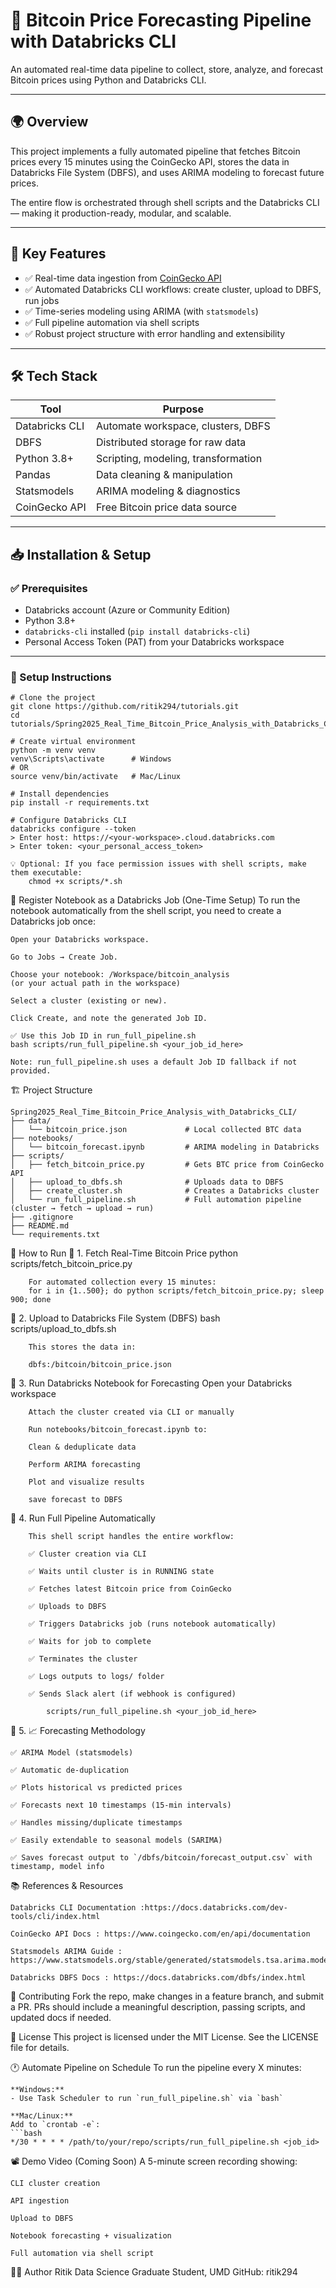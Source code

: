 # 🚀 Bitcoin Price Forecasting Pipeline with Databricks CLI

An automated real-time data pipeline to collect, store, analyze, and forecast Bitcoin prices using Python and Databricks CLI.

---

## 🌍 Overview

This project implements a fully automated pipeline that fetches Bitcoin prices every 15 minutes using the CoinGecko API, stores the data in Databricks File System (DBFS), and uses ARIMA modeling to forecast future prices.

The entire flow is orchestrated through shell scripts and the Databricks CLI — making it production-ready, modular, and scalable.

---

## 🌟 Key Features

- ✅ Real-time data ingestion from [CoinGecko API](https://www.coingecko.com/en/api/documentation)
- ✅ Automated Databricks CLI workflows: create cluster, upload to DBFS, run jobs
- ✅ Time-series modeling using ARIMA (with `statsmodels`)
- ✅ Full pipeline automation via shell scripts
- ✅ Robust project structure with error handling and extensibility

---

## 🛠️ Tech Stack

| Tool            | Purpose                              |
|-----------------|--------------------------------------|
| Databricks CLI  | Automate workspace, clusters, DBFS   |
| DBFS            | Distributed storage for raw data     |
| Python 3.8+     | Scripting, modeling, transformation  |
| Pandas          | Data cleaning & manipulation         |
| Statsmodels     | ARIMA modeling & diagnostics         |
| CoinGecko API   | Free Bitcoin price data source       |

---

## 📥 Installation & Setup

### ✅ Prerequisites

- Databricks account (Azure or Community Edition)
- Python 3.8+
- `databricks-cli` installed (`pip install databricks-cli`)
- Personal Access Token (PAT) from your Databricks workspace

---

### 🔧 Setup Instructions

    # Clone the project
    git clone https://github.com/ritik294/tutorials.git
    cd tutorials/Spring2025_Real_Time_Bitcoin_Price_Analysis_with_Databricks_CLI

    # Create virtual environment
    python -m venv venv
    venv\Scripts\activate      # Windows
    # OR
    source venv/bin/activate   # Mac/Linux

    # Install dependencies
    pip install -r requirements.txt

    # Configure Databricks CLI
    databricks configure --token
    > Enter host: https://<your-workspace>.cloud.databricks.com
    > Enter token: <your_personal_access_token>

    💡 Optional: If you face permission issues with shell scripts, make them executable:
        chmod +x scripts/*.sh

📒 Register Notebook as a Databricks Job (One-Time Setup)
    To run the notebook automatically from the shell script, you need to create a Databricks job once:

    Open your Databricks workspace.

    Go to Jobs → Create Job.

    Choose your notebook: /Workspace/bitcoin_analysis
    (or your actual path in the workspace)

    Select a cluster (existing or new).

    Click Create, and note the generated Job ID.

    ✅ Use this Job ID in run_full_pipeline.sh
    bash scripts/run_full_pipeline.sh <your_job_id_here>

    Note: run_full_pipeline.sh uses a default Job ID fallback if not provided.


🏗️ Project Structure

    Spring2025_Real_Time_Bitcoin_Price_Analysis_with_Databricks_CLI/
    ├── data/
    │   └── bitcoin_price.json             # Local collected BTC data
    ├── notebooks/
    │   └── bitcoin_forecast.ipynb         # ARIMA modeling in Databricks
    ├── scripts/
    │   ├── fetch_bitcoin_price.py         # Gets BTC price from CoinGecko API
    │   ├── upload_to_dbfs.sh              # Uploads data to DBFS
    │   ├── create_cluster.sh              # Creates a Databricks cluster
    │   └── run_full_pipeline.sh           # Full automation pipeline (cluster → fetch → upload → run)
    ├── .gitignore
    ├── README.md
    └── requirements.txt


🚦 How to Run
🔹 1. Fetch Real-Time Bitcoin Price
        python scripts/fetch_bitcoin_price.py

        For automated collection every 15 minutes:
        for i in {1..500}; do python scripts/fetch_bitcoin_price.py; sleep 900; done
🔹 2. Upload to Databricks File System (DBFS)
        bash scripts/upload_to_dbfs.sh

        This stores the data in:

        dbfs:/bitcoin/bitcoin_price.json
🔹 3. Run Databricks Notebook for Forecasting
        Open your Databricks workspace

        Attach the cluster created via CLI or manually

        Run notebooks/bitcoin_forecast.ipynb to:

        Clean & deduplicate data

        Perform ARIMA forecasting

        Plot and visualize results

        save forecast to DBFS

🔹 4. Run Full Pipeline Automatically

        This shell script handles the entire workflow:

        ✅ Cluster creation via CLI

        ✅ Waits until cluster is in RUNNING state

        ✅ Fetches latest Bitcoin price from CoinGecko

        ✅ Uploads to DBFS

        ✅ Triggers Databricks job (runs notebook automatically)

        ✅ Waits for job to complete

        ✅ Terminates the cluster

        ✅ Logs outputs to logs/ folder

        ✅ Sends Slack alert (if webhook is configured)

            scripts/run_full_pipeline.sh <your_job_id_here>

🔹 5. 📈 Forecasting Methodology

    ✅ ARIMA Model (statsmodels)

    ✅ Automatic de-duplication

    ✅ Plots historical vs predicted prices

    ✅ Forecasts next 10 timestamps (15-min intervals)

    ✅ Handles missing/duplicate timestamps

    ✅ Easily extendable to seasonal models (SARIMA)

    ✅ Saves forecast output to `/dbfs/bitcoin/forecast_output.csv` with timestamp, model info

📚 References & Resources
    
    Databricks CLI Documentation :https://docs.databricks.com/dev-tools/cli/index.html

    CoinGecko API Docs : https://www.coingecko.com/en/api/documentation

    Statsmodels ARIMA Guide : https://www.statsmodels.org/stable/generated/statsmodels.tsa.arima.model.ARIMA.html

    Databricks DBFS Docs : https://docs.databricks.com/dbfs/index.html

🤝 Contributing
    Fork the repo, make changes in a feature branch, and submit a PR.
    PRs should include a meaningful description, passing scripts, and updated docs if needed.

📜 License
    This project is licensed under the MIT License. See the LICENSE file for details.


🕐 Automate Pipeline on Schedule
    To run the pipeline every X minutes:

    **Windows:**
    - Use Task Scheduler to run `run_full_pipeline.sh` via `bash`

    **Mac/Linux:**
    Add to `crontab -e`:
    ```bash
    */30 * * * * /path/to/your/repo/scripts/run_full_pipeline.sh <job_id>


📽️ Demo Video (Coming Soon)
    A 5-minute screen recording showing:

    CLI cluster creation

    API ingestion

    Upload to DBFS

    Notebook forecasting + visualization

    Full automation via shell script

🙋‍♂️ Author
    Ritik
    Data Science Graduate Student, UMD
    GitHub: ritik294
